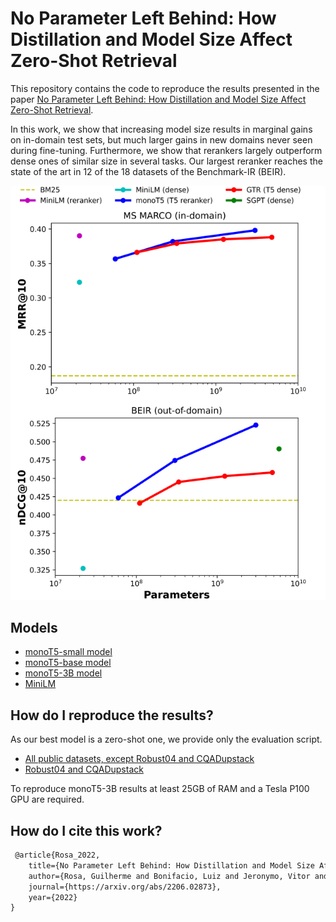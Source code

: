 # No Parameter Left Behind: How Distillation and Model Size Affect Zero-Shot Retrieval

This repository contains the code to reproduce the results presented in the paper [No Parameter Left Behind: How Distillation and Model Size Affect Zero-Shot Retrieval](https://arxiv.org/abs/2206.02873).

In this work, we show that increasing model size results in marginal gains on in-domain test sets, but much larger gains in new domains never seen during fine-tuning. Furthermore, we show that rerankers largely outperform dense ones of similar size in several tasks. Our largest reranker reaches the state of the art in 12 of the 18 datasets of the Benchmark-IR (BEIR).

![Ilustration of our results](src/results.PNG)

## Models

* [monoT5-small model](https://huggingface.co/castorini/monot5-small-msmarco-10k)
* [monoT5-base model](https://huggingface.co/castorini/monot5-base-msmarco-10k)
* [monoT5-3B model](https://huggingface.co/castorini/monot5-3b-msmarco-10k)
* [MiniLM](https://huggingface.co/cross-encoder/ms-marco-MiniLM-L-6-v2)

## How do I reproduce the results?

As our best model is a zero-shot one, we provide only the evaluation script.
- [All public datasets, except Robust04 and CQADupstack](BEIR.ipynb) 
- [Robust04 and CQADupstack](CQADupstack_&_Robust04.ipynb) 

To reproduce monoT5-3B results at least 25GB of RAM and a Tesla P100 GPU are required.


## How do I cite this work?

~~~ {.xml
 @article{Rosa_2022,
    title={No Parameter Left Behind: How Distillation and Model Size Affect Zero-Shot Retrieval},
    author={Rosa, Guilherme and Bonifacio, Luiz and Jeronymo, Vitor and Abonizio, Hugo and Fadaee, Marzieh and Lotufo, Roberto and Nogueira, Rodrigo},
    journal={https://arxiv.org/abs/2206.02873},
    year={2022}
}
